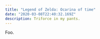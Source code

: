 ```yaml
---
title: "Legend of Zelda: Ocarina of time"
date: "2020-03-08T22:40:32.169Z"
description: Triforce in my pants.
---
```


Foo.

